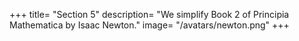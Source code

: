 +++
title= "Section 5"
description= "We simplify Book 2 of Principia Mathematica by Isaac Newton."
image= "/avatars/newton.png"
+++
